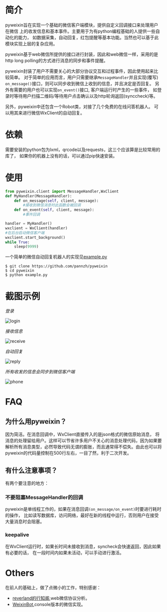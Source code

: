 # 简介

pyweixin旨在实现一个基础的微信客户端模块，提供自定义回调接口来处理用户在微信
上的收发信息和基本事件。主要用于为有python编程基础的人提供一些自动化的能力，
如数据采集，自动回复，红包提醒等基本功能。当然也可以基于此模块实现上层的复杂应用。

pyweixin基于web微信所提供的接口进行封装，因此和web微信一样，采用的是
http long polling的方式进行消息的同步和事件提醒。

pyweixin封装了用户不需要关心的大部分协议交互和过程事件，因此使用起来比较简单。
对于简单的应用而言，用户只需要继承`MessageHandler`并且实现(覆写)
`on_message()`接口，则可以同步收到微信上收到的信息，并且决定是否回复。
另外有需要的用户也可以实现`on_event()`接口, 客户端运行时产生的一些事件，
如登录时等待用户扫描二维码/等待用户点击确认以及http轮询返回(synccheck)等。

另外，pyweixin中还包含一个Robot类，对接了几个免费的在线问答机器人。
可以用其来进行微信WxClient的自动回复。

# 依赖

需要安装的python包为lxml，qrcode以及requests，这三个应该算是比较常用的库了，
如果你的机器上没有的话，可以通过pip快速安装。

# 使用

```python
from pyweixin.client import MessageHandler,WxClient
def MyHandler(MessageHandler):
    def on_message(self, client, message):
        #接收到微信消息时此函数会被回调
    def on_event(self, client, message):
        #事件回调

handler = MyHandler()
wxclient = WxClient(handler)
#在后台启动微信客户端
wxclient.start_background() 
while True:
    sleep(9999)

```

一个简单的微信自动回复机器人的实现见[example.py](./example.py)

```
$ git clone https://github.com/pannzh/pyweixin
$ cd pyweixin
$ python example.py
```

# 截图示例

_登录_

![login](./images/login.gif)

_接收信息_

![receive](./images/receive.png)

_自动回复_

![reply](./images/reply.png)

_所有收发的信息会同步到微信客户端_

![phone](./images/phone.png)

# FAQ

## 为什么用pyweixin？

因为简洁。在消息回调中，WxClient直接传入的是json格式的微信原始消息，
将消息的处理留给用户。这样可以节省许多用户不关心的消息处理代码，因为如果要
解析所有消息类型，必然导致代码无谓的膨胀，而且通常得不偿失。由此也可以将
pyweixin的代码量控制在500行左右，一目了然，利于二次开发。

## 有什么注意事项？

有两个要注意的地方：

### 不要阻塞MessageHandler的回调

pyweixin是单线程工作的，如果在消息回调`(on_message/on_event)`时要进行耗时的操作，
比如读写数据库，访问网络，最好在新的线程中运行，否则用户在接受大量消息时会阻塞。

### keepalive

在WxClient运行时，如果长时间未接收到消息，syncheck会快速返回，因此如果有必要的话，
在一段时间内如果未活动，可以手动进行激活。


# Others

在前人的基础上，做了点微小的工作，特别感谢：

- [reverland的行知阁](http://reverland.org/javascript/2016/01/15/webchat-user-bot/),web微信协议分析。
- [WeixinBot](https://github.com/Urinx/WeixinBot),console版本的微信实现。
